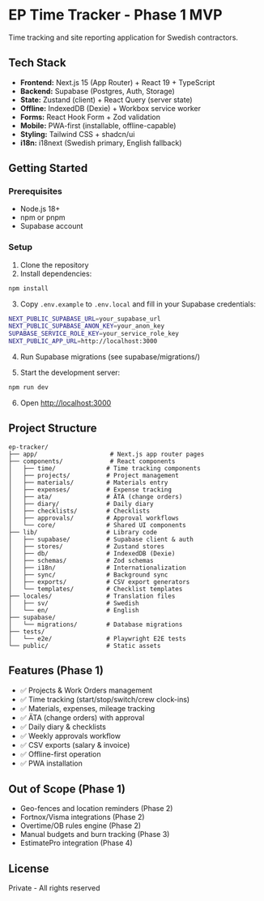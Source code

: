 # EP Time Tracker - Phase 1 MVP

Time tracking and site reporting application for Swedish contractors.

## Tech Stack

- **Frontend:** Next.js 15 (App Router) + React 19 + TypeScript
- **Backend:** Supabase (Postgres, Auth, Storage)
- **State:** Zustand (client) + React Query (server state)
- **Offline:** IndexedDB (Dexie) + Workbox service worker
- **Forms:** React Hook Form + Zod validation
- **Mobile:** PWA-first (installable, offline-capable)
- **Styling:** Tailwind CSS + shadcn/ui
- **i18n:** i18next (Swedish primary, English fallback)

## Getting Started

### Prerequisites

- Node.js 18+ 
- npm or pnpm
- Supabase account

### Setup

1. Clone the repository
2. Install dependencies:

```bash
npm install
```

3. Copy `.env.example` to `.env.local` and fill in your Supabase credentials:

```bash
NEXT_PUBLIC_SUPABASE_URL=your_supabase_url
NEXT_PUBLIC_SUPABASE_ANON_KEY=your_anon_key
SUPABASE_SERVICE_ROLE_KEY=your_service_role_key
NEXT_PUBLIC_APP_URL=http://localhost:3000
```

4. Run Supabase migrations (see supabase/migrations/)

5. Start the development server:

```bash
npm run dev
```

6. Open [http://localhost:3000](http://localhost:3000)

## Project Structure

```
ep-tracker/
├── app/                    # Next.js app router pages
├── components/             # React components
│   ├── time/              # Time tracking components
│   ├── projects/          # Project management
│   ├── materials/         # Materials entry
│   ├── expenses/          # Expense tracking
│   ├── ata/               # ÄTA (change orders)
│   ├── diary/             # Daily diary
│   ├── checklists/        # Checklists
│   ├── approvals/         # Approval workflows
│   └── core/              # Shared UI components
├── lib/                   # Library code
│   ├── supabase/          # Supabase client & auth
│   ├── stores/            # Zustand stores
│   ├── db/                # IndexedDB (Dexie)
│   ├── schemas/           # Zod schemas
│   ├── i18n/              # Internationalization
│   ├── sync/              # Background sync
│   ├── exports/           # CSV export generators
│   └── templates/         # Checklist templates
├── locales/               # Translation files
│   ├── sv/                # Swedish
│   └── en/                # English
├── supabase/              
│   └── migrations/        # Database migrations
├── tests/                 
│   └── e2e/               # Playwright E2E tests
└── public/                # Static assets

```

## Features (Phase 1)

- ✅ Projects & Work Orders management
- ✅ Time tracking (start/stop/switch/crew clock-ins)
- ✅ Materials, expenses, mileage tracking
- ✅ ÄTA (change orders) with approval
- ✅ Daily diary & checklists
- ✅ Weekly approvals workflow
- ✅ CSV exports (salary & invoice)
- ✅ Offline-first operation
- ✅ PWA installation

## Out of Scope (Phase 1)

- Geo-fences and location reminders (Phase 2)
- Fortnox/Visma integrations (Phase 2)
- Overtime/OB rules engine (Phase 2)
- Manual budgets and burn tracking (Phase 3)
- EstimatePro integration (Phase 4)

## License

Private - All rights reserved
